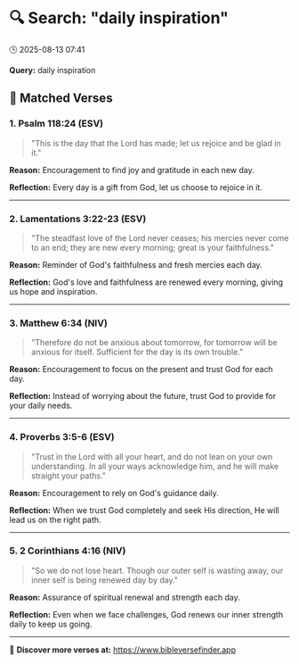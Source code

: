 # 🔍 Search: "daily inspiration"
🕒 2025-08-13 07:41

**Query:** daily inspiration

## 📖 Matched Verses

### 1. Psalm 118:24 (ESV)
> "This is the day that the Lord has made; let us rejoice and be glad in it."

**Reason:** Encouragement to find joy and gratitude in each new day.

**Reflection:** Every day is a gift from God, let us choose to rejoice in it.

---

### 2. Lamentations 3:22-23 (ESV)
> "The steadfast love of the Lord never ceases; his mercies never come to an end; they are new every morning; great is your faithfulness."

**Reason:** Reminder of God's faithfulness and fresh mercies each day.

**Reflection:** God's love and faithfulness are renewed every morning, giving us hope and inspiration.

---

### 3. Matthew 6:34 (NIV)
> "Therefore do not be anxious about tomorrow, for tomorrow will be anxious for itself. Sufficient for the day is its own trouble."

**Reason:** Encouragement to focus on the present and trust God for each day.

**Reflection:** Instead of worrying about the future, trust God to provide for your daily needs.

---

### 4. Proverbs 3:5-6 (ESV)
> "Trust in the Lord with all your heart, and do not lean on your own understanding. In all your ways acknowledge him, and he will make straight your paths."

**Reason:** Encouragement to rely on God's guidance daily.

**Reflection:** When we trust God completely and seek His direction, He will lead us on the right path.

---

### 5. 2 Corinthians 4:16 (NIV)
> "So we do not lose heart. Though our outer self is wasting away, our inner self is being renewed day by day."

**Reason:** Assurance of spiritual renewal and strength each day.

**Reflection:** Even when we face challenges, God renews our inner strength daily to keep us going.

---

🔗 **Discover more verses at:** https://www.bibleversefinder.app
